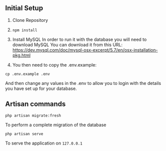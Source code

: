 ## Initial Setup
1. Clone Repository
2. `npm install`
3. Install MySQL
In order to run it with the database you will need to download MySQL
You can download it from this URL: https://dev.mysql.com/doc/mysql-osx-excerpt/5.7/en/osx-installation-pkg.html

4. You then need to copy the .env.example:

`cp .env.example .env`

And then change any values in the .env to allow you to login with the details you have set up for your database.

## Artisan commands
`php artisan migrate:fresh`

To perform a complete migration of the database

`php artisan serve`

To serve the application on `127.0.0.1`